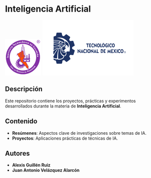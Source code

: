 # Inteligencia Artificial
![Logo ITC](rsc/img/logo-itc.svg)
![Logo TECNM](rsc/img/logo-tecnm.svg)
## Descripción

Este repositorio contiene los proyectos, prácticas y experimentos desarrollados durante la materia de **Inteligencia Artificial**.

## Contenido

- **Resúmenes**: Aspectos clave de investigaciones sobre temas de IA.
- **Proyectos**: Aplicaciones prácticas de técnicas de IA.

## Autores

- **Alexis Guillén Ruiz**
- **Juan Antonio Velázquez Alarcón**

